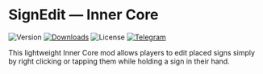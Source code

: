 # SignEdit — Inner Core

![Version](https://img.shields.io/badge/dynamic/json?label=version&query=info.version&url=https%3A%2F%2Fraw.githubusercontent.com%2Fnernar%2Fsignedit%2Fmaster%2Fmake.json&color=D19121&logoColor=white&logo=gitlfs&style=flat-square)
[![Downloads](https://img.shields.io/badge/dynamic/json?label=downloads&query=downloads&url=https%3A%2F%2Ficmods.mineprogramming.org%2Fapi%2Fdescription%3Fid%3D857&color=2727E3&logoColor=white&logo=opsgenie&style=flat-square)](https://icmods.mineprogramming.org/mod?id=857)
![License](https://img.shields.io/github/license/nernar/signedit?color=D22128&logoColor=white&logo=apache&style=flat-square)
[![Telegram](https://img.shields.io/badge/channel-gray?logo=telegram&style=flat-square)](https://t.me/ntInsideChat)

This lightweight Inner Core mod allows players to edit placed signs simply by right clicking or tapping them while holding a sign in their hand.
